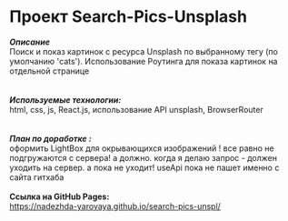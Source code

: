 # Проект Search-Pics-Unsplash

***Описание***
\
Поиск и показ картинок с ресурса Unsplash по выбранному тегу (по умолчанию 'cats'). Использование Роутинга для показа картинок на отдельной странице
\
\
\
***Используемые технологии:***
\
html, css, js, React.js, использование API unsplash, BrowserRouter
\
\
\
***План по доработке :***
\
оформить LightBox для окрывающихся изображений 
! все равно не подгружаются с сервера! а должно. когда я делаю запрос - должен уходить на сервер. а пока не уходит! useApi пока не пашет
именно с сайта гитхаба
\
\
**Ссылка на GitHub Pages:**
\
https://nadezhda-yarovaya.github.io/search-pics-unspl/
